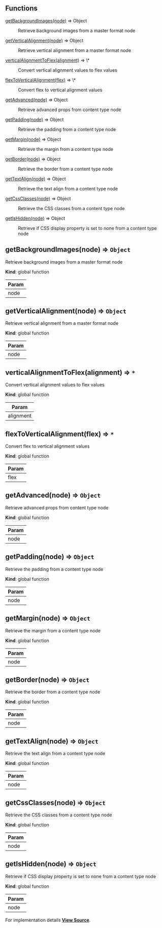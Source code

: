 ## Functions

<dl>
<dt><a href="#getBackgroundImages">getBackgroundImages(node)</a> ⇒ <inlineCode>Object</inlineCode></dt>
<dd><p>Retrieve background images from a master format node</p>
</dd>
<dt><a href="#getVerticalAlignment">getVerticalAlignment(node)</a> ⇒ <inlineCode>Object</inlineCode></dt>
<dd><p>Retrieve vertical alignment from a master format node</p>
</dd>
<dt><a href="#verticalAlignmentToFlex">verticalAlignmentToFlex(alignment)</a> ⇒ <inlineCode>\*</inlineCode></dt>
<dd><p>Convert vertical alignment values to flex values</p>
</dd>
<dt><a href="#flexToVerticalAlignment">flexToVerticalAlignment(flex)</a> ⇒ <inlineCode>\*</inlineCode></dt>
<dd><p>Convert flex to vertical alignment values</p>
</dd>
<dt><a href="#getAdvanced">getAdvanced(node)</a> ⇒ <inlineCode>Object</inlineCode></dt>
<dd><p>Retrieve advanced props from content type node</p>
</dd>
<dt><a href="#getPadding">getPadding(node)</a> ⇒ <inlineCode>Object</inlineCode></dt>
<dd><p>Retrieve the padding from a content type node</p>
</dd>
<dt><a href="#getMargin">getMargin(node)</a> ⇒ <inlineCode>Object</inlineCode></dt>
<dd><p>Retrieve the margin from a content type node</p>
</dd>
<dt><a href="#getBorder">getBorder(node)</a> ⇒ <inlineCode>Object</inlineCode></dt>
<dd><p>Retrieve the border from a content type node</p>
</dd>
<dt><a href="#getTextAlign">getTextAlign(node)</a> ⇒ <inlineCode>Object</inlineCode></dt>
<dd><p>Retrieve the text align from a content type node</p>
</dd>
<dt><a href="#getCssClasses">getCssClasses(node)</a> ⇒ <inlineCode>Object</inlineCode></dt>
<dd><p>Retrieve the CSS classes from a content type node</p>
</dd>
<dt><a href="#getIsHidden">getIsHidden(node)</a> ⇒ <inlineCode>Object</inlineCode></dt>
<dd><p>Retrieve if CSS display property is set to none from a content type node</p>
</dd>
</dl>

<a name="getBackgroundImages"></a>

## getBackgroundImages(node) ⇒ `Object`

Retrieve background images from a master format node

**Kind**: global function

| Param |
| ----- |
| node  |

<a name="getVerticalAlignment"></a>

## getVerticalAlignment(node) ⇒ `Object`

Retrieve vertical alignment from a master format node

**Kind**: global function

| Param |
| ----- |
| node  |

<a name="verticalAlignmentToFlex"></a>

## verticalAlignmentToFlex(alignment) ⇒ `*`

Convert vertical alignment values to flex values

**Kind**: global function

| Param     |
| --------- |
| alignment |

<a name="flexToVerticalAlignment"></a>

## flexToVerticalAlignment(flex) ⇒ `*`

Convert flex to vertical alignment values

**Kind**: global function

| Param |
| ----- |
| flex  |

<a name="getAdvanced"></a>

## getAdvanced(node) ⇒ `Object`

Retrieve advanced props from content type node

**Kind**: global function

| Param |
| ----- |
| node  |

<a name="getPadding"></a>

## getPadding(node) ⇒ `Object`

Retrieve the padding from a content type node

**Kind**: global function

| Param |
| ----- |
| node  |

<a name="getMargin"></a>

## getMargin(node) ⇒ `Object`

Retrieve the margin from a content type node

**Kind**: global function

| Param |
| ----- |
| node  |

<a name="getBorder"></a>

## getBorder(node) ⇒ `Object`

Retrieve the border from a content type node

**Kind**: global function

| Param |
| ----- |
| node  |

<a name="getTextAlign"></a>

## getTextAlign(node) ⇒ `Object`

Retrieve the text align from a content type node

**Kind**: global function

| Param |
| ----- |
| node  |

<a name="getCssClasses"></a>

## getCssClasses(node) ⇒ `Object`

Retrieve the CSS classes from a content type node

**Kind**: global function

| Param |
| ----- |
| node  |

<a name="getIsHidden"></a>

## getIsHidden(node) ⇒ `Object`

Retrieve if CSS display property is set to none from a content type node

**Kind**: global function

| Param |
| ----- |
| node  |

For implementation details [**View Source**](https://github.com/magento/pwa-studio/blob/develop/packages/pagebuilder/lib/utils.js).
